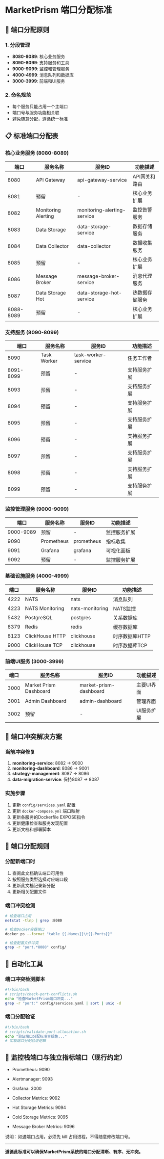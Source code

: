 # MarketPrism 端口分配标准

## 🎯 端口分配原则

### 1. 分段管理
- **8080-8089**: 核心业务服务
- **8090-8099**: 支持服务和工具
- **9000-9099**: 监控和管理服务
- **4000-4999**: 消息队列和数据库
- **3000-3999**: 前端和UI服务

### 2. 命名规范
- 每个服务只能占用一个主端口
- 端口号与服务功能相关联
- 避免随意分配，遵循统一标准

## 📋 标准端口分配表

### 核心业务服务 (8080-8089)
| 端口 | 服务名称 | 服务ID | 功能描述 |
|------|----------|--------|----------|
| 8080 | API Gateway | api-gateway-service | API网关和路由 |
| 8081 | 预留 | - | 核心业务扩展 |
| 8082 | Monitoring Alerting | monitoring-alerting-service | 监控告警服务 |
| 8083 | Data Storage | data-storage-service | 数据存储服务 |
| 8084 | Data Collector | data-collector | 数据收集服务 |
| 8085 | 预留 | - | 核心业务扩展 |
| 8086 | Message Broker | message-broker-service | 消息代理服务 |
| 8087 | Data Storage Hot | data-storage-hot-service | 热数据存储服务 |
| 8088-8089 | 预留 | - | 核心业务扩展 |

### 支持服务 (8090-8099)
| 端口 | 服务名称 | 服务ID | 功能描述 |
|------|----------|--------|----------|
| 8090 | Task Worker | task-worker-service | 任务工作者 |
| 8091-8099 | 预留 | - | 支持服务扩展 |
| 8093 | 预留 | - | 支持服务扩展 |
| 8094 | 预留 | - | 支持服务扩展 |
| 8095 | 预留 | - | 支持服务扩展 |
| 8096 | 预留 | - | 支持服务扩展 |
| 8097 | 预留 | - | 支持服务扩展 |
| 8098 | 预留 | - | 支持服务扩展 |
| 8099 | 预留 | - | 支持服务扩展 |

### 监控管理服务 (9000-9099)
| 端口 | 服务名称 | 服务ID | 功能描述 |
|------|----------|--------|----------|
| 9000-9089 | 预留 | - | 监控服务扩展 |
| 9090 | Prometheus | prometheus | 指标收集 |
| 9091 | Grafana | grafana | 可视化面板 |
| 9092 | 预留 | - | 监控服务扩展 |

### 基础设施服务 (4000-4999)
| 端口 | 服务名称 | 服务ID | 功能描述 |
|------|----------|--------|----------|
| 4222 | NATS | nats | 消息队列 |
| 4223 | NATS Monitoring | nats-monitoring | NATS监控 |
| 5432 | PostgreSQL | postgres | 关系数据库 |
| 6379 | Redis | redis | 缓存数据库 |
| 8123 | ClickHouse HTTP | clickhouse | 时序数据库HTTP |
| 9000 | ClickHouse TCP | clickhouse | 时序数据库TCP |

### 前端UI服务 (3000-3999)
| 端口 | 服务名称 | 服务ID | 功能描述 |
|------|----------|--------|----------|
| 3000 | Market Prism Dashboard | market-prism-dashboard | 主要UI界面 |
| 3001 | Admin Dashboard | admin-dashboard | 管理界面 |
| 3002 | 预留 | - | UI服务扩展 |

## 🔧 端口冲突解决方案

### 当前冲突修复
1. **monitoring-service**: 8082 → 9000
2. **monitoring-dashboard**: 8086 → 9001
3. **strategy-management**: 8087 → 8086
4. **data-migration-service**: 保持8087 → 8087

### 实施步骤
1. 更新 `config/services.yaml` 配置
2. 更新 `docker-compose.yml` 端口映射
3. 更新各服务的Dockerfile EXPOSE指令
4. 更新健康检查和服务发现配置
5. 更新文档和部署脚本

## 📝 端口分配规则

### 分配新端口时
1. 查阅此文档确认端口可用性
2. 按照服务类型选择对应端口段
3. 更新此文档记录新分配
4. 更新相关配置文件

### 端口冲突检测
```bash
# 检查端口占用
netstat -tlnp | grep :8080

# 检查Docker容器端口
docker ps --format "table {{.Names}}\t{{.Ports}}"

# 检查配置文件冲突
grep -r "port.*8080" config/
```

## 🚀 自动化工具

### 端口冲突检测脚本
```bash
#!/bin/bash
# scripts/check-port-conflicts.sh
echo "检查MarketPrism端口冲突..."
grep -r "port:" config/services.yaml | sort | uniq -d
```

### 端口分配验证
```bash
#!/bin/bash
# scripts/validate-port-allocation.sh
echo "验证端口分配标准合规性..."
# 实现端口分配验证逻辑
```

## 📡 监控栈端口与独立指标端口（现行约定）
- Prometheus: 9090
- Alertmanager: 9093
- Grafana: 3000

- Collector Metrics: 9092
- Hot Storage Metrics: 9094
- Cold Storage Metrics: 9095
- Message Broker Metrics: 9096

说明：如遇端口占用，必须先 kill 占用进程，不得随意修改端口号。


---

**遵循此标准可以确保MarketPrism系统的端口分配清晰、有序、无冲突。**
